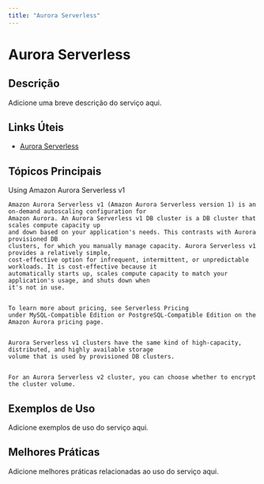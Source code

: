 ```yaml
---
title: "Aurora Serverless"
---
```


# Aurora Serverless

## Descrição

Adicione uma breve descrição do serviço aqui.

## Links Úteis

- [Aurora Serverless](https://docs.aws.amazon.com/AmazonRDS/latest/AuroraUserGuide/aurora-serverless.html)

## Tópicos Principais

Using Amazon Aurora Serverless v1

    Amazon Aurora Serverless v1 (Amazon Aurora Serverless version 1) is an on-demand autoscaling configuration for
    Amazon Aurora. An Aurora Serverless v1 DB cluster is a DB cluster that scales compute capacity up
    and down based on your application's needs. This contrasts with Aurora provisioned DB
    clusters, for which you manually manage capacity. Aurora Serverless v1 provides a relatively simple,
    cost-effective option for infrequent, intermittent, or unpredictable workloads. It is cost-effective because it
    automatically starts up, scales compute capacity to match your application's usage, and shuts down when
    it's not in use.
  

    To learn more about pricing, see Serverless Pricing
    under MySQL-Compatible Edition or PostgreSQL-Compatible Edition on the
    Amazon Aurora pricing page.
  

    Aurora Serverless v1 clusters have the same kind of high-capacity, distributed, and highly available storage
    volume that is used by provisioned DB clusters.
  

    For an Aurora Serverless v2 cluster, you can choose whether to encrypt the cluster volume.
  

## Exemplos de Uso

Adicione exemplos de uso do serviço aqui.

## Melhores Práticas

Adicione melhores práticas relacionadas ao uso do serviço aqui.
